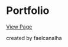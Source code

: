 # Portfolio


<a href="https://faelcanalha.github.io/basic-portfolio/" target="_blank">View Page</a>

created by faelcanalha


